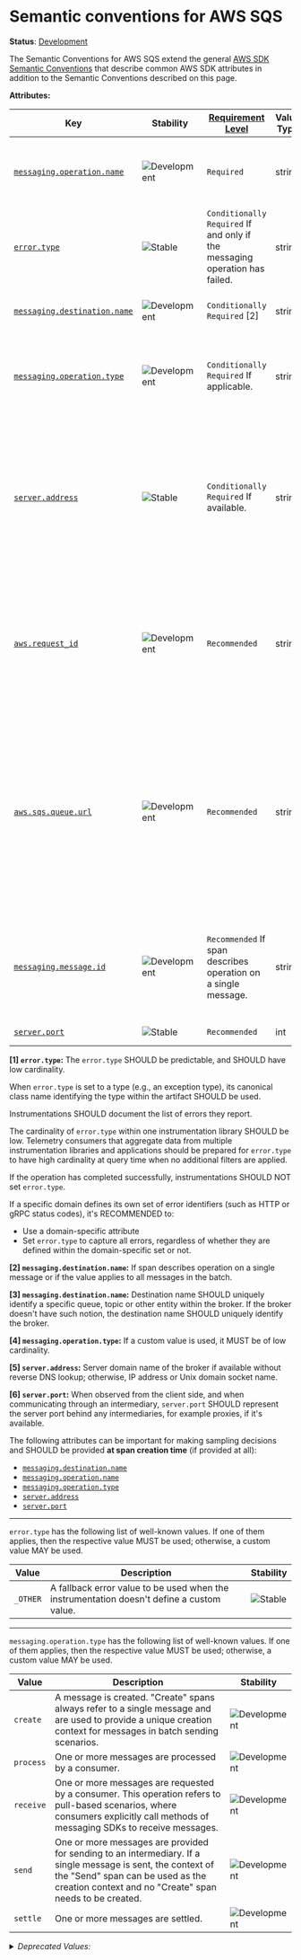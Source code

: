 <!--- Hugo front matter used to generate the website version of this page:
linkTitle: AWS SQS
--->

# Semantic conventions for AWS SQS

**Status**: [Development][DocumentStatus]

The Semantic Conventions for AWS SQS extend the general
[AWS SDK Semantic Conventions](/docs/cloud-providers/aws-sdk.md)
that describe common AWS SDK attributes in addition to the Semantic Conventions
described on this page.

<!-- semconv messaging.aws.sqs -->
<!-- NOTE: THIS TEXT IS AUTOGENERATED. DO NOT EDIT BY HAND. -->
<!-- see templates/registry/markdown/snippet.md.j2 -->
<!-- prettier-ignore-start -->
<!-- markdownlint-capture -->
<!-- markdownlint-disable -->

**Attributes:**

| Key | Stability | [Requirement Level](https://opentelemetry.io/docs/specs/semconv/general/attribute-requirement-level/) | Value Type | Description | Example Values |
|---|---|---|---|---|---|
| [`messaging.operation.name`](/docs/registry/attributes/messaging.md) | ![Development](https://img.shields.io/badge/-development-blue) | `Required` | string | The system-specific name of the messaging operation. | `ack`; `nack`; `send` |
| [`error.type`](/docs/registry/attributes/error.md) | ![Stable](https://img.shields.io/badge/-stable-lightgreen) | `Conditionally Required` If and only if the messaging operation has failed. | string | Describes a class of error the operation ended with. [1] | `amqp:decode-error`; `KAFKA_STORAGE_ERROR`; `channel-error` |
| [`messaging.destination.name`](/docs/registry/attributes/messaging.md) | ![Development](https://img.shields.io/badge/-development-blue) | `Conditionally Required` [2] | string | The message destination name [3] | `MyQueue`; `MyTopic` |
| [`messaging.operation.type`](/docs/registry/attributes/messaging.md) | ![Development](https://img.shields.io/badge/-development-blue) | `Conditionally Required` If applicable. | string | A string identifying the type of the messaging operation. [4] | `create`; `send`; `receive` |
| [`server.address`](/docs/registry/attributes/server.md) | ![Stable](https://img.shields.io/badge/-stable-lightgreen) | `Conditionally Required` If available. | string | Server domain name if available without reverse DNS lookup; otherwise, IP address or Unix domain socket name. [5] | `example.com`; `10.1.2.80`; `/tmp/my.sock` |
| [`aws.request_id`](/docs/registry/attributes/aws.md) | ![Development](https://img.shields.io/badge/-development-blue) | `Recommended` | string | The AWS request ID as returned in the response headers `x-amzn-requestid`, `x-amzn-request-id` or `x-amz-request-id`. | `79b9da39-b7ae-508a-a6bc-864b2829c622`; `C9ER4AJX75574TDJ` |
| [`aws.sqs.queue.url`](/docs/registry/attributes/aws.md) | ![Development](https://img.shields.io/badge/-development-blue) | `Recommended` | string | The URL of the AWS SQS Queue. It's a unique identifier for a queue in Amazon Simple Queue Service (SQS) and is used to access the queue and perform actions on it. | `https://sqs.us-east-1.amazonaws.com/123456789012/MyQueue` |
| [`messaging.message.id`](/docs/registry/attributes/messaging.md) | ![Development](https://img.shields.io/badge/-development-blue) | `Recommended` If span describes operation on a single message. | string | A value used by the messaging system as an identifier for the message, represented as a string. | `452a7c7c7c7048c2f887f61572b18fc2` |
| [`server.port`](/docs/registry/attributes/server.md) | ![Stable](https://img.shields.io/badge/-stable-lightgreen) | `Recommended` | int | Server port number. [6] | `80`; `8080`; `443` |

**[1] `error.type`:** The `error.type` SHOULD be predictable, and SHOULD have low cardinality.

When `error.type` is set to a type (e.g., an exception type), its
canonical class name identifying the type within the artifact SHOULD be used.

Instrumentations SHOULD document the list of errors they report.

The cardinality of `error.type` within one instrumentation library SHOULD be low.
Telemetry consumers that aggregate data from multiple instrumentation libraries and applications
should be prepared for `error.type` to have high cardinality at query time when no
additional filters are applied.

If the operation has completed successfully, instrumentations SHOULD NOT set `error.type`.

If a specific domain defines its own set of error identifiers (such as HTTP or gRPC status codes),
it's RECOMMENDED to:

- Use a domain-specific attribute
- Set `error.type` to capture all errors, regardless of whether they are defined within the domain-specific set or not.

**[2] `messaging.destination.name`:** If span describes operation on a single message or if the value applies to all messages in the batch.

**[3] `messaging.destination.name`:** Destination name SHOULD uniquely identify a specific queue, topic or other entity within the broker. If
the broker doesn't have such notion, the destination name SHOULD uniquely identify the broker.

**[4] `messaging.operation.type`:** If a custom value is used, it MUST be of low cardinality.

**[5] `server.address`:** Server domain name of the broker if available without reverse DNS lookup; otherwise, IP address or Unix domain socket name.

**[6] `server.port`:** When observed from the client side, and when communicating through an intermediary, `server.port` SHOULD represent the server port behind any intermediaries, for example proxies, if it's available.

The following attributes can be important for making sampling decisions
and SHOULD be provided **at span creation time** (if provided at all):

* [`messaging.destination.name`](/docs/registry/attributes/messaging.md)
* [`messaging.operation.name`](/docs/registry/attributes/messaging.md)
* [`messaging.operation.type`](/docs/registry/attributes/messaging.md)
* [`server.address`](/docs/registry/attributes/server.md)
* [`server.port`](/docs/registry/attributes/server.md)

---

`error.type` has the following list of well-known values. If one of them applies, then the respective value MUST be used; otherwise, a custom value MAY be used.

| Value  | Description | Stability |
|---|---|---|
| `_OTHER` | A fallback error value to be used when the instrumentation doesn't define a custom value. | ![Stable](https://img.shields.io/badge/-stable-lightgreen) |

---

`messaging.operation.type` has the following list of well-known values. If one of them applies, then the respective value MUST be used; otherwise, a custom value MAY be used.

| Value  | Description | Stability |
|---|---|---|
| `create` | A message is created. "Create" spans always refer to a single message and are used to provide a unique creation context for messages in batch sending scenarios. | ![Development](https://img.shields.io/badge/-development-blue) |
| `process` | One or more messages are processed by a consumer. | ![Development](https://img.shields.io/badge/-development-blue) |
| `receive` | One or more messages are requested by a consumer. This operation refers to pull-based scenarios, where consumers explicitly call methods of messaging SDKs to receive messages. | ![Development](https://img.shields.io/badge/-development-blue) |
| `send` | One or more messages are provided for sending to an intermediary. If a single message is sent, the context of the "Send" span can be used as the creation context and no "Create" span needs to be created. | ![Development](https://img.shields.io/badge/-development-blue) |
| `settle` | One or more messages are settled. | ![Development](https://img.shields.io/badge/-development-blue) |

<details>
<summary><i>Deprecated Values:</i></summary>

| Value  | Description | Deprecation Explanation |
|---|---|---|
| `deliver` | One or more messages are delivered to a consumer. | Use `process` value  instead. |
| `publish` | One or more messages are provided for publishing to an intermediary. If a single message is published, the context of the "Publish" span can be used as the creation context and no "Create" span needs to be created. | Use `send` value  instead. |

</details>

<!-- markdownlint-restore -->
<!-- prettier-ignore-end -->
<!-- END AUTOGENERATED TEXT -->
<!-- endsemconv -->

[DocumentStatus]: https://opentelemetry.io/docs/specs/otel/document-status
